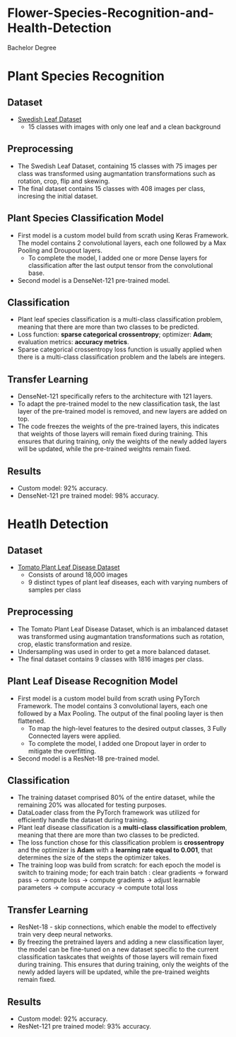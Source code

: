 # Flower-Species-Recognition-and-Health-Detection
Bachelor Degree

# Plant Species Recognition
## Dataset
* [Swedish Leaf Dataset](https://www.cvl.isy.liu.se/en/research/datasets/swedish-leaf/) 
  * 15 classes with images with only one leaf and a clean background
## Preprocessing
* The Swedish Leaf Dataset, containing 15 classes with 75 images per class was transformed using augmantation transformations such as rotation, crop, flip and skewing.
* The final dataset contains 15 classes with 408 images per class, incresing the initial dataset.
## Plant Species Classification Model
* First model is a custom model build from scrath using Keras Framework. The model contains 2 convolutional layers, each one followed by a Max Pooling and Droupout layers.
  * To complete the model, I added one or more Dense layers for classification after the last output tensor from the convolutional base.
* Second model is a DenseNet-121 pre-trained model.
## Classification
* Plant leaf species classification is a multi-class classification problem, meaning that there are more than two classes to be predicted.
* Loss function: **sparse categorical crossentropy**; optimizer: **Adam**; evaluation metrics: **accuracy metrics**.
* Sparse categorical crossentropy loss function is usually applied when there is a multi-class classification problem and the labels are integers.
## Transfer Learning
* DenseNet-121 specifically refers to the architecture with 121 layers.
* To adapt the pre-trained model to the new classification task, the last layer of the pre-trained model is removed, and new layers are added on top.
* The code freezes the weights of the pre-trained layers, this indicates that weights of those layers will remain fixed during training. This ensures that during training, only the weights of the newly added layers will be updated, while the pre-trained weights remain fixed.
## Results
* Custom model: 92% accuracy.
* DenseNet-121 pre trained model: 98% accuracy.

# Heatlh Detection
## Dataset
* [Tomato Plant Leaf Disease Dataset](https://www.kaggle.com/datasets/kaustubhb999/tomatoleaf)
  * Consists of around 18,000 images
  * 9 distinct types of plant leaf diseases, each with varying numbers of samples per class
## Preprocessing
* The Tomato Plant Leaf Disease Dataset, which is an imbalanced dataset was transformed using augmantation transformations such as rotation, crop, elastic transformation and resize.
* Undersampling was used in order to get a more balanced dataset.
* The final dataset contains 9 classes with 1816 images per class.
## Plant Leaf Disease Recognition Model
* First model is a custom model build from scrath using PyTorch Framework. The model contains 3 convolutional layers, each one followed by a Max Pooling. The output of the final pooling layer is then flattened.
  * To map the high-level features to the desired output classes, 3 Fully Connected layers were applied.
  * To complete the model, I added one Dropout layer in order to mitigate the overfitting.
* Second model is a ResNet-18 pre-trained model.
## Classification
* The training dataset comprised 80% of the entire dataset, while the remaining 20% was allocated for testing purposes.
* DataLoader class from the PyTorch framework was utilized for efficiently handle the dataset during training.
* Plant leaf disease classification is a **multi-class classification problem**, meaning that there are more than two classes to be predicted.
* The loss function chose for this classification problem is **crossentropy** and the optimizer is **Adam** with a **learning rate equal to 0.001**, that determines the size of the steps the optimizer takes.
* The training loop was build from scratch: for each epoch the model is switch to training mode; for each train batch : clear gradients -> forward pass -> compute loss -> compute gradients -> adjust learnable parameters -> compute accuracy -> compute total loss
## Transfer Learning
* ResNet-18 - skip connections, which enable the model to effectively train very deep neural networks.
* By freezing the pretrained layers and adding a new classification layer, the model can be fine-tuned on a new dataset specific to the current classification taskcates that weights of those layers will remain fixed during training. This ensures that during training, only the weights of the newly added layers will be updated, while the pre-trained weights remain fixed.
## Results
* Custom model: 92% accuracy.
* ResNet-121 pre trained model: 93% accuracy.

